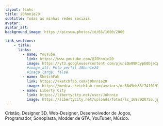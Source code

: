 ```yaml
---
layout: links
title: J0hnn1e20
subtitle: Todas as minhas redes sociais.
avatar: 
avatar_alt: 
background_image: https://picsum.photos/id/66/1600/2000

link_sections:
    - title:
      links: 
        - name: YouTube
          link: https://www.youtube.com/@J0hnn1e20
          image: https://yt3.googleusercontent.com/pjuniQo09KCypE0bjeIpBxPz2rfIXyUHsYqSK_muzVKrLrX_CTYZ8VAA1TF-AlNAhuT8yQmv=s160-c-k-c0x00ffffff-no-rj
          #image_alt: Foto perfil J0hnn1e20
          #image_large: false
        - name: SketchFab
          link: https://sketchfab.com/j0hnn1e20
          image: https://media.sketchfab.com/avatars/dc58d9eb33f74101919e583eb28fd0b0/834337edbdfa4541bbbe020f730a81dd.jpeg
        - name: Liberty City
          link: https://libertycity.net/user/Johnnie
          image: https://libertycity.net/uploads/fotos/lc_1697920756.jpg?1697908520
---
```


Cristão, Designer 3D, Web-Designer, Desenvolvedor de Jogos, Programador, Sonoplasta, Modder de GTA, YouTuber, Músico.